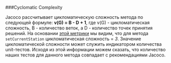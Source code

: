 ###Cyclomatic Complexity

Jacoco рассчитывает цикломатическую сложность метода по следующей формуле:
**v(G) = B - D + 1**, где v(G) - цикломатическая сложность, B - количество веток, а D - количество точек принятия решений.
На основании [этой метрики](https://raw.githubusercontent.com/ks1109b/8.2-Complexity/master/Screenshot_4.jpg) мы видим, что для метода `setCurrentStation` цикломатическая сложность = _3_. Значение цикломатической сложности может служить индикатором количества unit-тестов. Исходя из этой информации можем сказать, что количество наших тестов для данного метода совпадает с рекомендациями Jacoco.